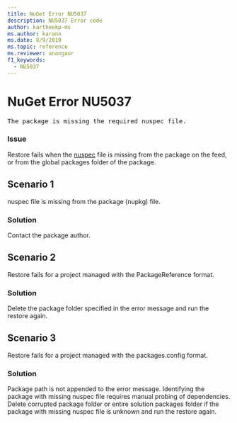 ```yaml
---
title: NuGet Error NU5037
description: NU5037 Error code
author: kartheekp-ms
ms.author: karann
ms.date: 8/9/2019
ms.topic: reference
ms.reviewer: anangaur
f1_keywords: 
  - NU5037
---
```


# NuGet Error NU5037
<pre>The package is missing the required nuspec file.</pre>

### Issue

Restore fails when the [nuspec](../nuspec.md) file is missing from the package on the feed, or from the global packages folder of the package.

## Scenario 1

nuspec file is missing from the package (nupkg) file.

### Solution

Contact the package author. 

## Scenario 2

Restore fails for a project managed with the PackageReference format.

### Solution

Delete the package folder specified in the error message and run the restore again.

## Scenario 3

Restore fails for a project managed with the packages.config format.

### Solution

Package path is not appended to the error message. Identifying the package with missing nuspec file requires manual probing of dependencies. Delete corrupted package folder or entire solution packages folder if the package with missing nuspec file is unknown and run the restore again.
